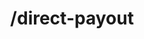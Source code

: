 ---
title: /direct-payout
position_number: 2
type: post
description: Initiates a Direct Payout on Kibramoa using the direct API.

content_markdown: |-
  After the payout is accepted within the merchant system, it must be approved or declined from the merchant-portal of Kibramoa.

  {: .info }
  **Note**: The `Content-Type` header should be set to `application/json` along with the merchant API key

  Request parameters:

  | Field   | Type   | Description                        |
  | ------- | ------ | ---------------------------------- |
  | *country | string(2) | Alpha-2 ISO Country code. |
  | *currency | string(3) | Alpha-3 ISO Currency code. |
  | *option | string | Payout option chosen. Values: 'Bank Transfer', 'PIX', 'SPEI', 'Tpaga', 'Easy P2P' |
  | *amount | integer | Amount in decimal format, I.E: 100 = 1$ |
  | *redirectUrl | string | Merchant page to be redirected after the payout. |
  | merchantReference | string(36) | Merchant generated id for the given payout. |
  | description | string(255) | Description text for the payout. |
  | userId | string(255) | User id generated by the merchant system. |
  | ip | string | End user IP. |
  | extra | string(255) | Optional payload for help merchant to track this payout. |
  | *formData | Object | Form parameters filled by end user, they change regarding the 'option' chosen, check Testing Details for more info. |

  Response:

  | Field   | Type   | Description                        |
  | ------- | ------ | ---------------------------------- |
  | result | string | Payout result message. |


right_code_blocks:
  - code_block: |1-
     {
        "country": "BR",
        "currency": "BRL",
        "option": "PIX",
        "amount": 150,
        "redirectUrl": "https://merchant1.io/where/to/go",
        "merchantReference": "custom8626666",
        "description": "Additional remark for this payout.",
        "userId": "merchant_user123",
        "ip": "13.12.11.10",
        "extra1": "merchant extra value 1",
        "extra2": "merchant extra value 2",
        "extra3": "merchant extra value 3",
        "formData": {
            "name": "PIX",
            "logo": "https://kibramoa-sandbox.s3.eu-west-1.amazonaws.com/payment-options/79a14f6d-b026-44cf-a829-07900884ff0d/pix-1661669301772-400px.png",
            "currencies": [
                "USD",
                "EUR",
                "GBP",
                "BRL"
            ],
            "arrivalCurrency": "BRL",
            "phone": "",
            "email": "",
            "account_type": "CPF",
            "account": "string",
            "document_type": "CPF",
            "document_id": "Doc12354"
          }
      } 
    title: Request
    language: json

  - code_block: |2-
      {
        "result": "Payout request was submitted successfully."
      }
    title: Response
    language: json
  - code_block: |3-    
       {
        "statusCode": 400,
        "message": [
          "currency must be a string"
        ],
        "error": "Bad Request"
       }
    title: Error 400
    language: json
   
---